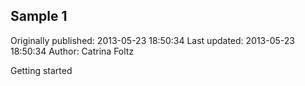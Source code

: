## Sample 1 
Originally published: 2013-05-23 18:50:34 
Last updated: 2013-05-23 18:50:34 
Author: Catrina Foltz 
 
Getting started